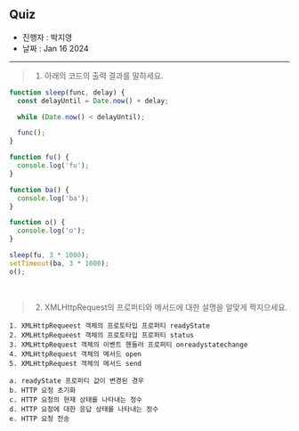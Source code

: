 ## Quiz

- 진행자 : 박지영
- 날짜 : Jan 16 2024 <!-- e.g. Aug 4 2023 -->

---

<!--
1. 질문은 이해하기 쉽고 명확하게 적는다.
2. 문제는 아래의 예시를 참고해 작성한다.
3. 문제의 정답은 주석으로 표기한다.
-->

> 1. 아래의 코드의 출력 결과를 말하세요.

```jsx
function sleep(func, delay) {
  const delayUntil = Date.now() + delay;

  while (Date.now() < delayUntil);

  func();
}

function fu() {
  console.log('fu');
}

function ba() {
  console.log('ba');
}

function o() {
  console.log('o');
}

sleep(fu, 3 * 1000);
setTimeout(ba, 3 * 1000);
o();
```

<!--
답:
fu
o
ba
-->

<br>

> 2. XMLHttpRequest의 프로퍼티와 메서드에 대한 설명을 알맞게 짝지으세요.

```text
1. XMLHttpRequeest 객체의 프로토타입 프로퍼티 readyState
2. XMLHttpRequeest 객체의 프로토타입 프로퍼티 status
3. XMLHttpRequest 객체의 이벤트 핸들러 프로퍼티 onreadystatechange
4. XMLHttpRequest 객체의 메서드 open
5. XMLHttpRequest 객체의 메서드 send
```

```text
a. readyState 프로퍼티 값이 변경된 경우
b. HTTP 요청 초기화
c. HTTP 요청의 현재 상태를 나타내는 정수
d. HTTP 요청에 대한 응답 상태를 나타내는 정수
e. HTTP 요청 전송
```

<!--
답:
1-c
2-d
3-a
4-b
5-e
-->
